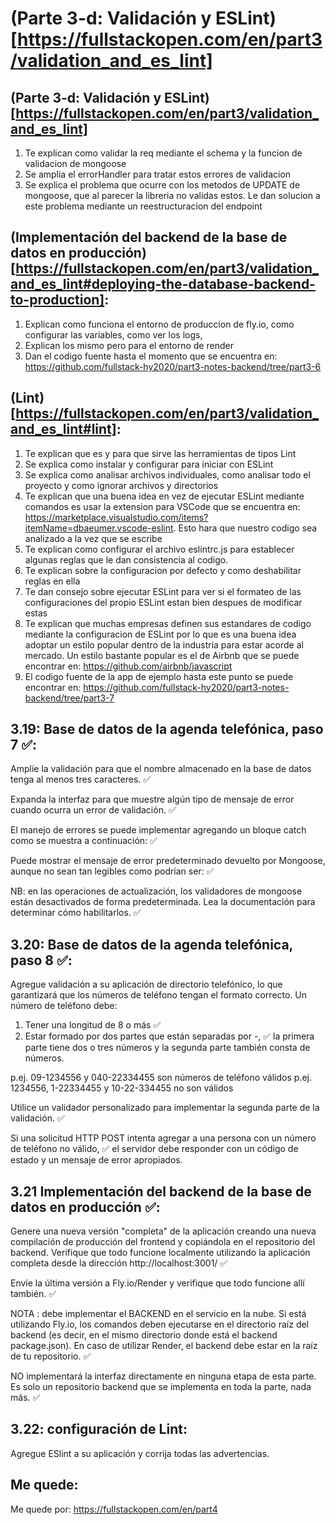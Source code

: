 # (Parte 3-d: Validación y ESLint) [https://fullstackopen.com/en/part3/validation_and_es_lint]

## (Parte 3-d: Validación y ESLint) [https://fullstackopen.com/en/part3/validation_and_es_lint]

1. Te explican como validar la req mediante el schema y la funcion de validacion de mongoose
2. Se amplia el errorHandler para tratar estos errores de validacion
3. Se explica el problema que ocurre con los metodos de UPDATE de mongoose, que al parecer la libreria no validas estos. Le dan solucion a este problema mediante un reestructuracion del endpoint

## (Implementación del backend de la base de datos en producción) [https://fullstackopen.com/en/part3/validation_and_es_lint#deploying-the-database-backend-to-production]:

1. Explican como funciona el entorno de produccion de fly.io, como configurar las variables, como ver los logs,
2. Explican los mismo pero para el entorno de render
3. Dan el codigo fuente hasta el momento que se encuentra en: https://github.com/fullstack-hy2020/part3-notes-backend/tree/part3-6

## (Lint) [https://fullstackopen.com/en/part3/validation_and_es_lint#lint]:

1. Te explican que es y para que sirve las herramientas de tipos Lint
2. Se explica como instalar y configurar para iniciar con ESLint
3. Se explica como analisar archivos individuales, como analisar todo el proyecto y como ignorar archivos y directorios
4. Te explican que una buena idea en vez de ejecutar ESLint mediante comandos es usar la extension para VSCode que se encuentra en: https://marketplace.visualstudio.com/items?itemName=dbaeumer.vscode-eslint. Esto hara que nuestro codigo sea analizado a la vez que se escribe
5. Te explican como configurar el archivo eslintrc.js para establecer algunas reglas que le dan consistencia al codigo.
6. Te explican sobre la configuracion por defecto y como deshabilitar reglas en ella
7. Te dan consejo sobre ejecutar ESLint para ver si el formateo de las configuraciones del propio ESLint estan bien despues de modificar estas
8. Te explican que muchas empresas definen sus estandares de codigo mediante la configuracion de ESLint por lo que es una buena idea adoptar un estilo popular dentro de la industria para estar acorde al mercado. Un estilo bastante popular es el de Airbnb que se puede encontrar en: https://github.com/airbnb/javascript
9. El codigo fuente de la app de ejemplo hasta este punto se puede encontrar en: https://github.com/fullstack-hy2020/part3-notes-backend/tree/part3-7

## 3.19: Base de datos de la agenda telefónica, paso 7 ✅:

Amplíe la validación para que el nombre almacenado en la base de datos tenga al menos tres caracteres. ✅

Expanda la interfaz para que muestre algún tipo de mensaje de error cuando ocurra un error de validación. ✅

El manejo de errores se puede implementar agregando un bloque catch como se muestra a continuación: ✅

Puede mostrar el mensaje de error predeterminado devuelto por Mongoose, aunque no sean tan legibles como podrían ser: ✅

NB: en las operaciones de actualización, los validadores de mongoose están desactivados de forma predeterminada.
Lea la documentación para determinar cómo habilitarlos. ✅

## 3.20: Base de datos de la agenda telefónica, paso 8 ✅:

Agregue validación a su aplicación de directorio telefónico, lo que garantizará que los números de teléfono tengan el formato correcto.
Un número de teléfono debe:

1. Tener una longitud de 8 o más ✅
2. Estar formado por dos partes que están separadas por -, ✅
   la primera parte tiene dos o tres números y
   la segunda parte también consta de números.

p.ej. 09-1234556 y 040-22334455 son números de teléfono válidos
p.ej. 1234556, 1-22334455 y 10-22-334455 no son válidos

Utilice un validador personalizado para implementar la segunda parte de la validación. ✅

Si una solicitud HTTP POST intenta agregar a una persona con un número de teléfono no válido, ✅
el servidor debe responder con un código de estado y un mensaje de error apropiados.

## 3.21 Implementación del backend de la base de datos en producción ✅:

Genere una nueva versión "completa" de la aplicación
creando una nueva compilación de producción del frontend
y copiándola en el repositorio del backend.
Verifique que todo funcione localmente utilizando la aplicación completa
desde la dirección http://localhost:3001/ ✅

Envíe la última versión a Fly.io/Render y verifique que todo funcione allí también. ✅

NOTA : debe implementar el BACKEND en el servicio en la nube.
Si está utilizando Fly.io, los comandos deben ejecutarse en el directorio raíz del backend
(es decir, en el mismo directorio donde está el backend package.json).
En caso de utilizar Render, el backend debe estar en la raíz de tu repositorio. ✅

NO implementará la interfaz directamente en ninguna etapa de esta parte.
Es solo un repositorio backend que se implementa en toda la parte, nada más. ✅

## 3.22: configuración de Lint:

Agregue ESlint a su aplicación y corrija todas las advertencias.

## Me quede:

Me quede por: https://fullstackopen.com/en/part4
